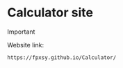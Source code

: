 # Calculator site

> [!IMPORTANT]
> Website link:
> ```
> https://fpxsy.github.io/Calculator/
>  ```

